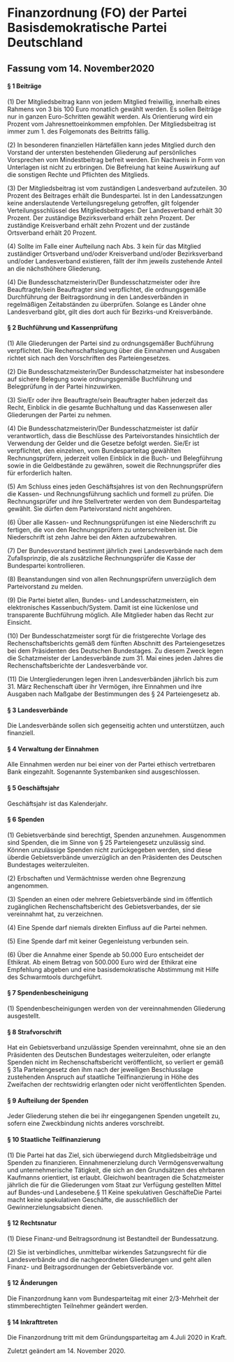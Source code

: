 # Finanzordnung (FO) der Partei Basisdemokratische Partei Deutschland
## Fassung vom 14. November2020

#### § 1 Beiträge

(1) Der Mitgliedsbeitrag kann von jedem Mitglied freiwillig, innerhalb eines Rahmens von 3 bis 100 Euro monatlich gewählt werden. Es sollen Beiträge nur in ganzen Euro-Schritten gewählt werden. Als Orientierung wird ein Prozent vom Jahresnettoeinkommen empfohlen. Der Mitgliedsbeitrag ist immer zum 1. des Folgemonats des Beitritts fällig.

(2) In besonderen finanziellen Härtefällen kann jedes Mitglied durch den Vorstand der untersten bestehenden Gliederung auf persönliches Vorsprechen vom Mindestbeitrag befreit werden. Ein Nachweis in Form von Unterlagen ist nicht zu erbringen. Die Befreiung hat keine Auswirkung auf die sonstigen Rechte und Pflichten des Mitglieds.

(3) Der Mitgliedsbeitrag ist vom zuständigen Landesverband aufzuteilen. 30 Prozent des Beitrages erhält die Bundespartei. Ist in den Landessatzungen keine anderslautende Verteilungsregelung getroffen, gilt folgender Verteilungsschlüssel des Mitgliedsbeitrages: Der Landesverband erhält 30 Prozent. Der zuständige Bezirksverband erhält zehn Prozent. Der zuständige Kreisverband erhält zehn Prozent und der zustände Ortsverband erhält 20 Prozent.

(4) Sollte im Falle einer Aufteilung nach Abs. 3 kein für das Mitglied zuständiger Ortsverband und/oder Kreisverband und/oder Bezirksverband und/oder Landesverband existieren, fällt der ihm jeweils zustehende Anteil an die nächsthöhere Gliederung.

(4) Die Bundesschatzmeisterin/Der Bundesschatzmeister oder ihre Beauftragte/sein Beauftragter sind verpflichtet, die ordnungsgemäße Durchführung der Beitragsordnung in den Landesverbänden in regelmäßigen Zeitabständen zu überprüfen. Solange es Länder ohne Landesverband gibt, gilt dies dort auch für Bezirks-und Kreisverbände.

#### § 2 Buchführung und Kassenprüfung

(1) Alle Gliederungen der Partei sind zu ordnungsgemäßer Buchführung verpflichtet. Die Rechenschaftslegung über die Einnahmen und Ausgaben richtet sich nach den Vorschriften des Parteiengesetzes.

(2) Die Bundesschatzmeisterin/Der Bundesschatzmeister hat insbesondere auf sichere Belegung sowie ordnungsgemäße Buchführung und Belegprüfung in der Partei hinzuwirken.

(3) Sie/Er oder ihre Beauftragte/sein Beauftragter haben jederzeit das Recht, Einblick in die gesamte Buchhaltung und das Kassenwesen aller Gliederungen der Partei zu nehmen.

(4) Die Bundesschatzmeisterin/Der Bundesschatzmeister ist dafür verantwortlich, dass die Beschlüsse des Parteivorstandes hinsichtlich der Verwendung der Gelder und die Gesetze befolgt werden. Sie/Er ist verpflichtet, den einzelnen, vom Bundesparteitag gewählten Rechnungsprüfern, jederzeit vollen Einblick in die Buch- und Belegführung sowie in die Geldbestände zu gewähren, soweit die Rechnungsprüfer dies für erforderlich halten.

(5) Am Schluss eines jeden Geschäftsjahres ist von den Rechnungsprüfern die Kassen- und Rechnungsführung sachlich und formell zu prüfen. Die Rechnungsprüfer und ihre Stellvertreter werden von dem Bundesparteitag gewählt. Sie dürfen dem Parteivorstand nicht angehören.

(6) Über alle Kassen- und Rechnungsprüfungen ist eine Niederschrift zu fertigen, die von den Rechnungsprüfern zu unterschreiben ist. Die Niederschrift ist zehn Jahre bei den Akten aufzubewahren.

(7) Der Bundesvorstand bestimmt jährlich zwei Landesverbände nach dem Zufallsprinzip, die als zusätzliche Rechnungsprüfer die Kasse der Bundespartei kontrollieren.

(8) Beanstandungen sind von allen Rechnungsprüfern unverzüglich dem Parteivorstand zu melden.

(9) Die Partei bietet allen, Bundes- und Landesschatzmeistern, ein elektronisches Kassenbuch/System. Damit ist eine lückenlose und transparente Buchführung möglich. Alle Mitglieder haben das Recht zur Einsicht.

(10) Der Bundesschatzmeister sorgt für die fristgerechte Vorlage des Rechenschaftsberichts gemäß dem fünften Abschnitt des Parteiengesetzes bei dem Präsidenten des Deutschen Bundestages. Zu diesem Zweck legen die Schatzmeister der Landesverbände zum 31. Mai eines jeden Jahres die Rechenschaftsberichte der Landesverbände vor.

(11) Die Untergliederungen legen ihren Landesverbänden jährlich bis zum 31. März Rechenschaft über ihr Vermögen, ihre Einnahmen und ihre Ausgaben nach Maßgabe der Bestimmungen des § 24 Parteiengesetz ab.

#### § 3 Landesverbände

Die Landesverbände sollen sich gegenseitig achten und unterstützen, auch finanziell.

#### § 4 Verwaltung der Einnahmen

Alle Einnahmen werden nur bei einer von der Partei ethisch vertretbaren Bank eingezahlt. Sogenannte Systembanken sind ausgeschlossen.

#### § 5 Geschäftsjahr

Geschäftsjahr ist das Kalenderjahr.

#### § 6 Spenden

(1) Gebietsverbände sind berechtigt, Spenden anzunehmen. Ausgenommen sind Spenden, die im Sinne von § 25 Parteiengesetz unzulässig sind. Können unzulässige Spenden nicht zurückgegeben werden, sind diese überdie Gebietsverbände unverzüglich an den Präsidenten des Deutschen Bundestages weiterzuleiten.

(2) Erbschaften und Vermächtnisse werden ohne Begrenzung angenommen.

(3) Spenden an einen oder mehrere Gebietsverbände sind im öffentlich zugänglichen Rechenschaftsbericht des Gebietsverbandes, der sie vereinnahmt hat, zu verzeichnen.

(4) Eine Spende darf niemals direkten Einfluss auf die Partei nehmen.

(5) Eine Spende darf mit keiner Gegenleistung verbunden sein.

(6) Über die Annahme einer Spende ab 50.000 Euro entscheidet der Ethikrat. Ab einem Betrag von 500.000 Euro wird der Ethikrat eine Empfehlung abgeben und eine basisdemokratische Abstimmung mit Hilfe des Schwarmtools durchgeführt.

#### § 7 Spendenbescheinigung

(1) Spendenbescheinigungen werden von der vereinnahmenden Gliederung ausgestellt.

#### § 8 Strafvorschrift

Hat ein Gebietsverband unzulässige Spenden vereinnahmt, ohne sie an den Präsidenten des Deutschen Bundestages weiterzuleiten, oder erlangte Spenden nicht im Rechenschaftsbericht veröffentlicht, so verliert er gemäß § 31a Parteiengesetz den ihm nach der jeweiligen Beschlusslage zustehenden Anspruch auf staatliche Teilfinanzierung in Höhe des Zweifachen der rechtswidrig erlangten oder nicht veröffentlichten Spenden.

#### § 9 Aufteilung der Spenden

Jeder Gliederung stehen die bei ihr eingegangenen Spenden ungeteilt zu, sofern eine Zweckbindung nichts anderes vorschreibt.

#### § 10 Staatliche Teilfinanzierung

(1) Die Partei hat das Ziel, sich überwiegend durch Mitgliedsbeiträge und Spenden zu finanzieren. Einnahmenerzielung durch Vermögensverwaltung und unternehmerische Tätigkeit, die sich an den Grundsätzen des ehrbaren Kaufmanns orientiert, ist erlaubt. Gleichwohl beantragen die Schatzmeister jährlich die für die Gliederungen vom Staat zur Verfügung gestellten Mittel auf Bundes-und Landesebene.§ 11 Keine spekulativen GeschäfteDie Partei macht keine spekulativen Geschäfte, die ausschließlich der Gewinnerzielungsabsicht dienen.

#### § 12 Rechtsnatur

(1) Diese Finanz-und Beitragsordnung ist Bestandteil der Bundessatzung.

(2) Sie ist verbindliches, unmittelbar wirkendes Satzungsrecht für die Landesverbände und die nachgeordneten Gliederungen und geht allen Finanz- und Beitragsordnungen der Gebietsverbände vor.

#### § 12 Änderungen

Die Finanzordnung kann vom Bundesparteitag mit einer 2/3-Mehrheit der stimmberechtigten Teilnehmer geändert werden.

#### § 14 Inkrafttreten

Die Finanzordnung tritt mit dem Gründungsparteitag am 4.Juli 2020 in Kraft.

Zuletzt geändert am 14. November 2020.